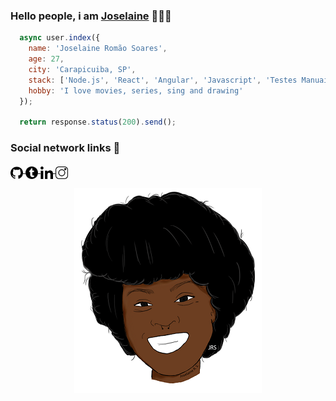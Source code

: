 ### Hello people, i am [Joselaine](https://github.com/joselainejrs/joselainejrs/) 🙋🏾‍♀️

```javascript
  async user.index({
    name: 'Joselaine Romão Soares',
    age: 27,
    city: 'Carapicuiba, SP',
    stack: ['Node.js', 'React', 'Angular', 'Javascript', 'Testes Manuais', 'Testes Integrados', 'UX', 'UI'],
    hobby: 'I love movies, series, sing and drawing'
  });
  
  return response.status(200).send();
```

### Social network links 🔗
<p float="left">
  <a href="https://github.com/joselainejrs">
    <img src="https://github.com/joselainejrs/joselainejrs/blob/master/img/icon/github-image.svg"  align="middle" width="20px" />
  </a>
    <a href="https://www.tumblr.com/blog/jrscreating">
    <img src="https://github.com/joselainejrs/joselainejrs/blob/master/img/icon/tumblr.svg"  align="middle" width="20px"/>
  </a>
  <a href="https://www.linkedin.com/in/joselaine-soares/">
    <img src="https://github.com/joselainejrs/joselainejrs/blob/master/img/icon/linkedin.svg"  align="middle" width="20px"/>
  </a>
  <a href="https://www.instagram.com/jrs.creating/">
    <img src="https://github.com/joselainejrs/joselainejrs/blob/master/img/icon/instagram.svg"  align="middle" width="20px"/>
  </a>
</p>

<p align="center">
  <img  src="https://github.com/joselainejrs/joselainejrs/blob/master/img/joselaine.png" alt="Imagem Joselaine">
</p>

<!--
**joselainejrs/joselainejrs** is a ✨ _special_ ✨ repository because its `README.md` (this file) appears on your GitHub profile.

Here are some ideas to get you started:

- 🔭 I’m currently working on ...
- 🌱 I’m currently learning ...
- 👯 I’m looking to collaborate on ...
- 🤔 I’m looking for help with ...
- 💬 Ask me about ...
- 📫 How to reach me: ...
- 😄 Pronouns: ...
- ⚡ Fun fact: ...
-->
